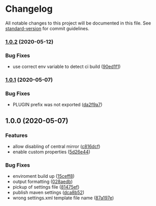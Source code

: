 # Changelog

All notable changes to this project will be documented in this file. See [standard-version](https://github.com/conventional-changelog/standard-version) for commit guidelines.

### [1.0.2](https://github.com/slinstaedt/drone-maven-settings/compare/v1.0.1...v1.0.2) (2020-05-12)


### Bug Fixes

* use correct env variable to detect ci build ([90ed1f1](https://github.com/slinstaedt/drone-maven-settings/commit/90ed1f1a30d0daf8d968ae5d23035003ba7e74d8))

### [1.0.1](https://github.com/slinstaedt/drone-maven-settings/compare/v1.0.0...v1.0.1) (2020-05-07)


### Bug Fixes

* PLUGIN prefix was not exported ([da2f9a7](https://github.com/slinstaedt/drone-maven-settings/commit/da2f9a7f623a348d80fd5b215e4ee2546478609c))

## 1.0.0 (2020-05-07)


### Features

* allow disabling of central mirror ([c816dcf](https://github.com/slinstaedt/drone-maven-settings/commit/c816dcf40792dde4cc14efbade7fedd83d841dd1))
* enable custom properties ([5d26e44](https://github.com/slinstaedt/drone-maven-settings/commit/5d26e448bde840782b9fc4e96a6ce39a8a1d440d))


### Bug Fixes

* enviroment build up ([15ceff8](https://github.com/slinstaedt/drone-maven-settings/commit/15ceff8791c86263ecfcb5c321c381fabe5dea8a))
* output formatting ([028aedb](https://github.com/slinstaedt/drone-maven-settings/commit/028aedbc6dfe082a774797d0d7a6bd70e8308ff8))
* pickup of settings file ([81475ef](https://github.com/slinstaedt/drone-maven-settings/commit/81475efd67e3b03b3fdf53f61d9da77bb30735ec))
* publish maven settings ([dca8b52](https://github.com/slinstaedt/drone-maven-settings/commit/dca8b520c4b1384f77ee4673a541939f76e7955c))
* wrong settings.xml template file name ([87a197e](https://github.com/slinstaedt/drone-maven-settings/commit/87a197e75b5e2522bfb9d4a5d0c42671c44500ed))
